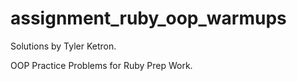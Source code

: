 # assignment_ruby_oop_warmups

Solutions by Tyler Ketron.

OOP Practice Problems for Ruby Prep Work.
